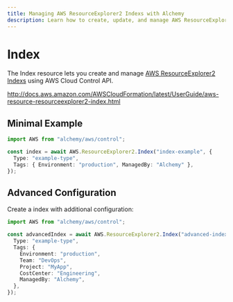 ```yaml
---
title: Managing AWS ResourceExplorer2 Indexs with Alchemy
description: Learn how to create, update, and manage AWS ResourceExplorer2 Indexs using Alchemy Cloud Control.
---
```


# Index

The Index resource lets you create and manage [AWS ResourceExplorer2 Indexs](https://docs.aws.amazon.com/resourceexplorer2/latest/userguide/) using AWS Cloud Control API.

http://docs.aws.amazon.com/AWSCloudFormation/latest/UserGuide/aws-resource-resourceexplorer2-index.html

## Minimal Example

```ts
import AWS from "alchemy/aws/control";

const index = await AWS.ResourceExplorer2.Index("index-example", {
  Type: "example-type",
  Tags: { Environment: "production", ManagedBy: "Alchemy" },
});
```

## Advanced Configuration

Create a index with additional configuration:

```ts
import AWS from "alchemy/aws/control";

const advancedIndex = await AWS.ResourceExplorer2.Index("advanced-index", {
  Type: "example-type",
  Tags: {
    Environment: "production",
    Team: "DevOps",
    Project: "MyApp",
    CostCenter: "Engineering",
    ManagedBy: "Alchemy",
  },
});
```

